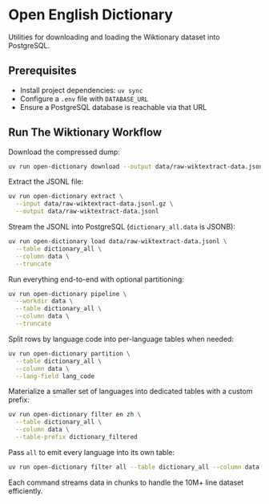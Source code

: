 # Open English Dictionary

Utilities for downloading and loading the Wiktionary dataset into PostgreSQL.

## Prerequisites

- Install project dependencies: `uv sync`
- Configure a `.env` file with `DATABASE_URL`
- Ensure a PostgreSQL database is reachable via that URL

## Run The Wiktionary Workflow

Download the compressed dump:

```bash
uv run open-dictionary download --output data/raw-wiktextract-data.jsonl.gz
```

Extract the JSONL file:

```bash
uv run open-dictionary extract \
  --input data/raw-wiktextract-data.jsonl.gz \
  --output data/raw-wiktextract-data.jsonl
```

Stream the JSONL into PostgreSQL (`dictionary_all.data` is JSONB):

```bash
uv run open-dictionary load data/raw-wiktextract-data.jsonl \
  --table dictionary_all \
  --column data \
  --truncate
```

Run everything end-to-end with optional partitioning:

```bash
uv run open-dictionary pipeline \
  --workdir data \
  --table dictionary_all \
  --column data \
  --truncate
```

Split rows by language code into per-language tables when needed:

```bash
uv run open-dictionary partition \
  --table dictionary_all \
  --column data \
  --lang-field lang_code
```

Materialize a smaller set of languages into dedicated tables with a custom prefix:

```bash
uv run open-dictionary filter en zh \
  --table dictionary_all \
  --column data \
  --table-prefix dictionary_filtered
```

Pass `all` to emit every language into its own table:

```bash
uv run open-dictionary filter all --table dictionary_all --column data
```

Each command streams data in chunks to handle the 10M+ line dataset efficiently.

